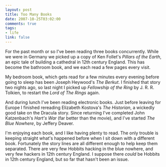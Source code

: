 ```yaml
--- 
layout: post
title: Too Many Books
date: 2007-10-25T03:02:00
comments: true
tags:
- life
link: false
---
```

For the past month or so I've been reading three books concurrently.  While we were in Germany we picked up a copy of Ken Follet's _Pillars of the Earth_, an epic tale of building a cathedral in 12th century England.  This has become the bathroom book, and we each read a few pages every visit.

My bedroom book, which gets read for a few minutes every evening before going to sleep has been Joseph Heywood's _The Berkut_.  I finished that story two nights ago, so last night I picked up _Fellowship of the Ring_ by J. R. R. Tolkien, to restart the _Lord of The Rings_ again.

And during lunch I've been reading electronic books. Just before leaving for Europe I finished rereading Elizabeth Kostova's _The Historian_, a wickedly good take on the Dracula story.  Since returning I've completed John Katzenbach's _Hart's War_ (far better than the movie), and I've started _The Blue Nowhere_, by Jeffery Deaver.

I'm enjoying each book, and I like having plenty to read.  The only trouble is keeping straight what's happened before when I sit down with a different book.  Fortunately the story lines are all different enough to help keep them separated.  There are very few Hobbits hacking in the blue nowhere, and very few hackers in 12th century England.  I suppose there _could_ be Hobbits in 12th century England, but so far that hasn't been an issue.
